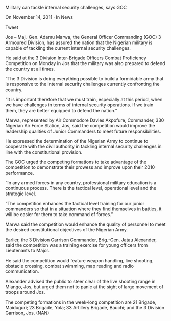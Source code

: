 Military can tackle internal security challenges, says GOC

On November 14, 2011 · In News

Tweet

Jos – Maj.-Gen. Adamu Marwa, the General Officer Commanding (GOC) 3 Armoured Division, has assured the nation that the Nigerian military is capable of tackling the current internal security challenges.

He said at the 3 Division Inter-Brigade Officers Combat Proficiency Competition on Monday in Jos that the military was also prepared to defend the country at all times.

“The 3 Division is doing everything possible to build a formidable army that is responsive to the internal security challenges currently confronting the country.

“It is important therefore that we must train, especially at this period, when we have challenges in terms of internal security operations. If we train them, they are better equipped to defend the nation.”

Marwa, represented by Air Commodore Davies Akpofure, Commander, 330 Nigerian Air Force Station, Jos, said the competition would improve the leadership qualities of Junior Commanders to meet future responsibilities.

He expressed the determination of the Nigerian Army to continue to cooperate with the civil authority in tackling internal security challenges in line with the constitutional provision.

The GOC urged the competing formations to take advantage of the competition to demonstrate their prowess and improve upon their 2010 performance.

“In any armed forces in any country, professional military education is a continuous process. There is the tactical level, operational level and the strategic level.

“The competition enhances the tactical level training for our junior commanders so that in a situation where they find themselves in battles, it will be easier for them to take command of forces.”

Marwa said the competition would enhance the quality of personnel to meet the desired constitutional objectives of the Nigerian Army.

Earlier, the 3 Division Garrison Commander, Brig.-Gen. Jatau Alexander, said the competition was a training exercise for young officers from Lieutenants to Major.

He said the competition would feature weapon handling, live shooting, obstacle crossing, combat swimming, map reading and radio communication.

Alexander advised the public to steer clear of the live shooting range in Miango, Jos, but urged them not to panic at the sight of large movement of troops around Jos.

The competing formations in the week-long competition are 21 Brigade, Maiduguri; 23 Brigade, Yola; 33 Artillery Brigade, Bauchi; and the 3 Division Garrison, Jos. (NAN)

